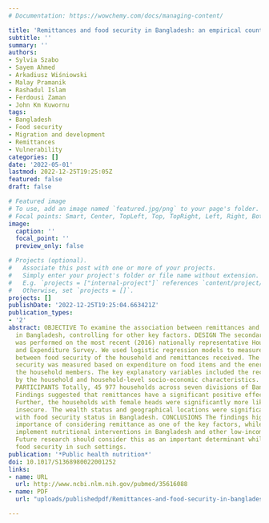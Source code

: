 ```yaml
---
# Documentation: https://wowchemy.com/docs/managing-content/

title: 'Remittances and food security in Bangladesh: an empirical country-level analysis.'
subtitle: ''
summary: ''
authors:
- Sylvia Szabo
- Sayem Ahmed
- Arkadiusz Wiśniowski
- Malay Pramanik
- Rashadul Islam
- Ferdousi Zaman
- John Km Kuwornu
tags:
- Bangladesh
- Food security
- Migration and development
- Remittances
- Vulnerability
categories: []
date: '2022-05-01'
lastmod: 2022-12-25T19:25:05Z
featured: false
draft: false

# Featured image
# To use, add an image named `featured.jpg/png` to your page's folder.
# Focal points: Smart, Center, TopLeft, Top, TopRight, Left, Right, BottomLeft, Bottom, BottomRight.
image:
  caption: ''
  focal_point: ''
  preview_only: false

# Projects (optional).
#   Associate this post with one or more of your projects.
#   Simply enter your project's folder or file name without extension.
#   E.g. `projects = ["internal-project"]` references `content/project/deep-learning/index.md`.
#   Otherwise, set `projects = []`.
projects: []
publishDate: '2022-12-25T19:25:04.663421Z'
publication_types:
- '2'
abstract: OBJECTIVE To examine the association between remittances and food security
  in Bangladesh, controlling for other key factors. DESIGN The secondary data analysis
  was performed on the most recent (2016) nationally representative Household Income
  and Expenditure Survey. We used logistic regression models to measure the association
  between food security of the household and remittances received. The household food
  security was measured based on expenditure on food items and the energy intake of
  the household members. The key explanatory variables included the receipt of remittances
  by the household and household-level socio-economic characteristics. SETTING Bangladesh.
  PARTICIPANTS Totally, 45 977 households across seven divisions of Bangladesh. RESULTS
  Findings suggested that remittances have a significant positive effect on food security.
  Further, the households with female heads were significantly more likely to be food
  insecure. The wealth status and geographical locations were significantly associated
  with food security status in Bangladesh. CONCLUSIONS The findings highlight the
  importance of considering remittance as one of the key factors, while stakeholders
  implement nutritional interventions in Bangladesh and other low-income settings.
  Future research should consider this as an important determinant while further examining
  food security in such settings.
publication: '*Public health nutrition*'
doi: 10.1017/S1368980022001252
links:
- name: URL
  url: http://www.ncbi.nlm.nih.gov/pubmed/35616088
- name: PDF
  url: "uploads/publishedpdf/Remittances-and-food-security-in-bangladesh-an-empirical-country-level-analysis-annotated.pdf"

---
```

